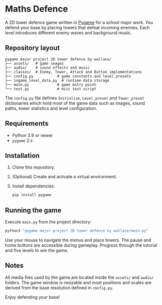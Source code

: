 # Maths Defence

A 2D tower defence game written in [Pygame](https://www.pygame.org/) for a school major work.  You defend your base by placing towers that defeat incoming enemies.  Each level introduces different enemy waves and background music.

## Repository layout

```
pygame major project 2D tower defence by wallace/
├── assets/   # game images
├── audio/    # sound effects and music
├── classes/  # Enemy, Tower, Attack and Button implementations
├── config.py           # game constants and level presets
├── ingame_level_data.py  # runtime data storage
├── main.py             # game entry point
└── test.py             # misc test script
```

The `config.py` file defines `Initialise`, `Level_preset` and `Tower_preset` dictionaries which hold most of the game data such as images, sound paths, tower statistics and level configuration.

## Requirements

- Python 3.9 or newer
- `pygame` 2.x

## Installation

1. Clone this repository.
2. (Optional) Create and activate a virtual environment.
3. Install dependencies:

   ```bash
   pip install pygame
   ```

## Running the game

Execute `main.py` from the project directory:

```bash
python3 "pygame major project 2D tower defence by wallace/main.py"
```

Use your mouse to navigate the menus and place towers.  The pause and home buttons are accessible during gameplay.  Progress through the tutorial and five levels to win the game.

## Notes

All media files used by the game are located inside the `assets/` and `audio/` folders.  The game window is resizable and most positions and scales are derived from the base resolution defined in `config.py`.

Enjoy defending your base!
